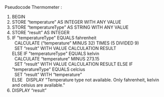 Pseudocode Thermometer :  
1. BEGIN
2. STORE “temperature” AS INTEGER WITH ANY VALUE  
3. STORE “temperatureType” AS STRING WITH ANY VALUE  
4. STORE “result” AS INTEGER  
5. IF "temperatureType" EQUALS fahrenheit  
        &nbsp;&nbsp;CALCULATE (“temperature” MINUS 32) TIMES (5 DIVIDED 9)  
        &nbsp;&nbsp;SET “result” WITH VALUE CALCULATION RESULT  
    ELSE IF "temperatureType" EQUALS kelvin  
        &nbsp;&nbsp;CALCULATE “temperature” MINUS 273.15  
        &nbsp;&nbsp;SET “result” WITH VALUE CALCULATION RESULT 
    ELSE IF "temperatureType" EQUALS celcius  
        &nbsp;&nbsp;SET “result” WITH “temperature”  
    ELSE
        &nbsp;&nbsp;DISPLAY "Temperature type not available. Only fahrenheit, kelvin and celsius are available."  
6. DISPLAY “result”  

